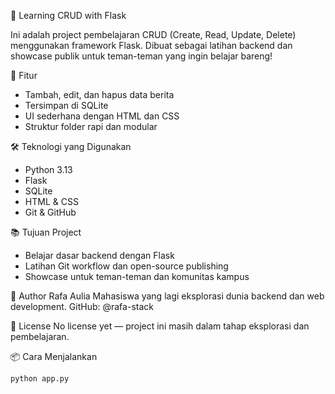 🧠 Learning CRUD with Flask

Ini adalah project pembelajaran CRUD (Create, Read, Update, Delete) menggunakan framework Flask. Dibuat sebagai latihan backend dan showcase publik untuk teman-teman yang ingin belajar bareng!

🚀 Fitur
- Tambah, edit, dan hapus data berita
- Tersimpan di SQLite
- UI sederhana dengan HTML dan CSS
- Struktur folder rapi dan modular

🛠️ Teknologi yang Digunakan
- Python 3.13
- Flask
- SQLite
- HTML & CSS
- Git & GitHub

📚 Tujuan Project
- Belajar dasar backend dengan Flask
- Latihan Git workflow dan open-source publishing
- Showcase untuk teman-teman dan komunitas kampus

👤 Author
Rafa Aulia
Mahasiswa yang lagi eksplorasi dunia backend dan web development.
GitHub: @rafa-stack

📄 License
No license yet — project ini masih dalam tahap eksplorasi dan pembelajaran.

📦 Cara Menjalankan
```bash
python app.py




